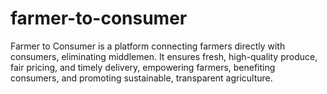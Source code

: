 # farmer-to-consumer
Farmer to Consumer is a platform connecting farmers directly with consumers, eliminating middlemen. It ensures fresh, high-quality produce, fair pricing, and timely delivery, empowering farmers, benefiting consumers, and promoting sustainable, transparent agriculture.
